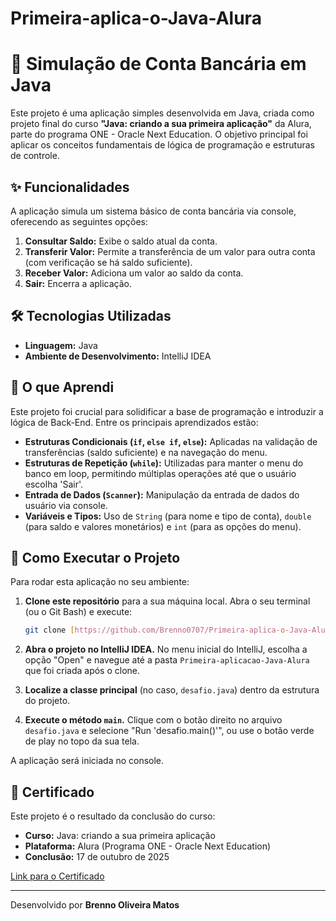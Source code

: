 # Primeira-aplica-o-Java-Alura

# 🏦 Simulação de Conta Bancária em Java

Este projeto é uma aplicação simples desenvolvida em Java, criada como projeto final do curso **"Java: criando a sua primeira aplicação"** da Alura, parte do programa ONE - Oracle Next Education. O objetivo principal foi aplicar os conceitos fundamentais de lógica de programação e estruturas de controle.

## ✨ Funcionalidades

A aplicação simula um sistema básico de conta bancária via console, oferecendo as seguintes opções:

1.  **Consultar Saldo:** Exibe o saldo atual da conta.
2.  **Transferir Valor:** Permite a transferência de um valor para outra conta (com verificação se há saldo suficiente).
3.  **Receber Valor:** Adiciona um valor ao saldo da conta.
4.  **Sair:** Encerra a aplicação.

## 🛠️ Tecnologias Utilizadas

* **Linguagem:** Java
* **Ambiente de Desenvolvimento:** IntelliJ IDEA

## 🧠 O que Aprendi

Este projeto foi crucial para solidificar a base de programação e introduzir a lógica de Back-End. Entre os principais aprendizados estão:

* **Estruturas Condicionais (`if`, `else if`, `else`):** Aplicadas na validação de transferências (saldo suficiente) e na navegação do menu.
* **Estruturas de Repetição (`while`):** Utilizadas para manter o menu do banco em loop, permitindo múltiplas operações até que o usuário escolha 'Sair'.
* **Entrada de Dados (`Scanner`):** Manipulação da entrada de dados do usuário via console.
* **Variáveis e Tipos:** Uso de `String` (para nome e tipo de conta), `double` (para saldo e valores monetários) e `int` (para as opções do menu).

## 🚀 Como Executar o Projeto

Para rodar esta aplicação no seu ambiente:

1.  **Clone este repositório** para a sua máquina local. Abra o seu terminal (ou o Git Bash) e execute:

    ```bash
    git clone [https://github.com/Brenno0707/Primeira-aplica-o-Java-Alura](https://github.com/Brenno0707/Primeira-aplica-o-Java-Alura)
    ```

2.  **Abra o projeto no IntelliJ IDEA.** No menu inicial do IntelliJ, escolha a opção "Open" e navegue até a pasta `Primeira-aplicacao-Java-Alura` que foi criada após o clone.

3.  **Localize a classe principal** (no caso, `desafio.java`) dentro da estrutura do projeto.

4.  **Execute o método `main`.** Clique com o botão direito no arquivo `desafio.java` e selecione "Run 'desafio.main()'", ou use o botão verde de play no topo da sua tela.

A aplicação será iniciada no console.

## 📄 Certificado

Este projeto é o resultado da conclusão do curso:

* **Curso:** Java: criando a sua primeira aplicação 
* **Plataforma:** Alura (Programa ONE - Oracle Next Education) 
* **Conclusão:** 17 de outubro de 2025

[Link para o Certificado](https://cursos.alura.com.br/certificate/brenno-matos2007/java-criando-primeira-aplicacao) 

---
Desenvolvido por **Brenno Oliveira Matos**
